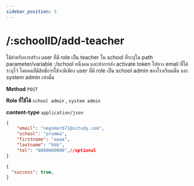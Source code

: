 ```yaml
---
sidebar_position: 3
---
```


# /:schoolID/add-teacher


ใช้สำหรับการสร้าง user ที่มี role เป็น teacher ใน school ที่ระบุใน path parameter/variable :/school หนึ่งคน และทำการส่ง activate token ไปทาง email ที่ได้ระบุไว้ โดยคนที่มีสิทธิ์การใช้จะมีเพียง user ที่มี role เป็น school admin ของโรงเรียนนั้น และ system admin เท่านั้น

**Method** `POST`


**Role ที่ใช้ได้** `school admin` , `system admin`


**content-type** `application/่json`


```json title="Request"
{
    "email": "negomor671@xitudy.com",
    "school": "promma",
    "firstname": "aaaa",
    "lastname": "bbb",
    "tel": "0800000000",//optional
}
```


```json title="Response"
{
  "success": true,
}
```
